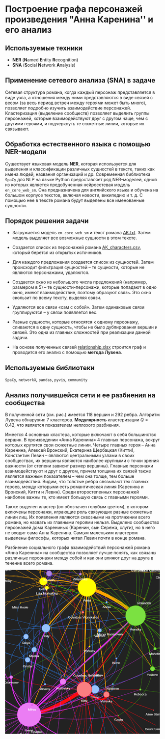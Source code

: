 # Построение графа персонажей произведения "Анна Каренина'' и его анализ

## Используемые техники
* **NER** (**N**amed **E**ntity **R**ecognition)
* **SNA** (**S**ocial **N**etwork **A**nalysis)

## Применение сетевого анализа (SNA) в задаче 

Сетевая структура романа, когда каждый персонаж представляется в виде узла, а отношения между ними представляются в виде связей с весом (за весь период встреч между героями может быть много), позволяет подробно изучить взаимодействие персонажей. Кластеризация (выделение сообществ) позволяет выделить группы персонажей, которые взаимодействуют друг с другом чаще, чем с другими героями, и подчеркнуть те сюжетные линии, которые их связывают. 

## Обработка естественного языка с помощью NER-модели 

Существует языковая модель **NER**, которая используется для выделения и классификации различных сущностей в тексте, таких как имена людей, названия организаций и др. Современная библиотека `SpaCy` для NLP на языке Python предоставляет ряд NER-моделей, одной из которых является предобученная нейросетевая модель `en_core_web_sm`. Она предназначена для английского языка и обучена на большом корпусе текстов, включая новости, википедию и т. д. С помощью нее в тексте романа будут выделены все именованные сущности. 

## Порядок решения задачи 

* Загружается модель `en_core_web_sm` и текст романа [AK.txt](https://github.com/macrdel/Big_DS_rep/blob/main/%D0%9E%D0%B1%D1%80%D0%B0%D0%B1%D0%BE%D1%82%D0%BA%D0%B0%20%D0%B5%D1%81%D1%82%D0%B5%D1%81%D1%82%D0%B2%D0%B5%D0%BD%D0%BD%D0%BE%D0%B3%D0%BE%20%D1%8F%D0%B7%D1%8B%D0%BA%D0%B0/6%20AK_analysis_NER_SNA/data/AK.txt). Затем модель выделяет все возможные сущности в этом тексте. 

* Создается список из персонажей романа [AK_characters.csv]([data\AK_characters.cs](https://github.com/macrdel/Big_DS_rep/blob/main/%D0%9E%D0%B1%D1%80%D0%B0%D0%B1%D0%BE%D1%82%D0%BA%D0%B0%20%D0%B5%D1%81%D1%82%D0%B5%D1%81%D1%82%D0%B2%D0%B5%D0%BD%D0%BD%D0%BE%D0%B3%D0%BE%20%D1%8F%D0%B7%D1%8B%D0%BA%D0%B0/6%20AK_analysis_NER_SNA/data/AK_characters.csv)v), который берется из открытых источников.

* Для каждого предложения создается список из сущностей. Затем происходит фильтрация сущностей – те сущности, которые не являются персонажами, удаляются.

* Создается окно из небольшого числа предложений (например, размером в 5) – те сущности-персонажи, которые попадают в одно окно, имеют взаимодействие, поэтому образуют связь. Это окно скользит по всему тексту, выделяя связи.

* Удаляются все связи «сам с собой». Затем одинаковые связи группируются – у связи появляется вес. 

* Разные сущности, которые относятся к одному персонажу, сливаются в одну сущность, чтобы не было дублирования вершин и связей. Это одна из главных сложностей при реализации данной задачи. 

* На основе полученных связей [relationship.xlsx]([data\relationship.xlsx](https://github.com/macrdel/Big_DS_rep/blob/main/%D0%9E%D0%B1%D1%80%D0%B0%D0%B1%D0%BE%D1%82%D0%BA%D0%B0%20%D0%B5%D1%81%D1%82%D0%B5%D1%81%D1%82%D0%B2%D0%B5%D0%BD%D0%BD%D0%BE%D0%B3%D0%BE%20%D1%8F%D0%B7%D1%8B%D0%BA%D0%B0/6%20AK_analysis_NER_SNA/data/relationship.xlsx)) строится граф и проводится его анализ с помощью **метода Лувена**.

## Используемые библиотеки

`SpaCy`, `networkX`, `pandas`, `pyvis`, `community`

## Анализ получившейся сети и ее разбиения на сообщества 

В полученной сети (см. рис.) имеется 118 вершин и 292 ребра. Алгоритм Лувена обнаружил 7 кластеров. **Модулярность** кластеризации $Q=0.42$, что является показателем неплохого разбиения. 

Имеется 4 основных кластера, которые включают в себя большинство вершин. В произведении «Анна Каренина» 4 главных персонажа, вокруг которых крутятся свои сюжетные линии. Четыре главных героя – Анна Каренина, Алексей Вронский, Екатерина Щербацкая (Китти), Константин Левин –  являются центральными узлами в своих сообществах, их вершины являются наиболее крупными с точки зрения важности (от степени зависит размер вершины). Главные персонажи взаимодействуют и друг с другом, причем толщина их связей также является важным показателем – чем она толще, тем больше взаимодействия. Видим, что толстые ребра связывают тех главных героев, между которыми есть романтическая линия (Каренина и Вронский, Китти и Левин). Среди второстепенных персонажей наиболее важны те, кто имеет большую связь с главными героями. 

Также выделен кластер (он обозначен голубым цветом), в котором включены персонажи, играющие роль связующих разные сюжетные линии лиц. Их появления являются сквозными на протяжении всего романа, но назвать их главными героями нельзя. Выделено сообщество персонажей дома Карениных (Каренин, сын Сережа, слуги), но в него не входит сама Анна Каренина. Самым маленьким кластером выделены философы, которых читал Левин почти в конце романа. 

Разбиение социального графа взаимодействий персонажей романа «Анна Каренина» на сообщества позволяет лучше понять, как связаны различные персонажи между собой и как они влияют друг на друга в течение всего романа.

![](https://github.com/macrdel/Big_DS_rep/blob/main/%D0%9E%D0%B1%D1%80%D0%B0%D0%B1%D0%BE%D1%82%D0%BA%D0%B0%20%D0%B5%D1%81%D1%82%D0%B5%D1%81%D1%82%D0%B2%D0%B5%D0%BD%D0%BD%D0%BE%D0%B3%D0%BE%20%D1%8F%D0%B7%D1%8B%D0%BA%D0%B0/6%20AK_analysis_NER_SNA/data/graph.png)
